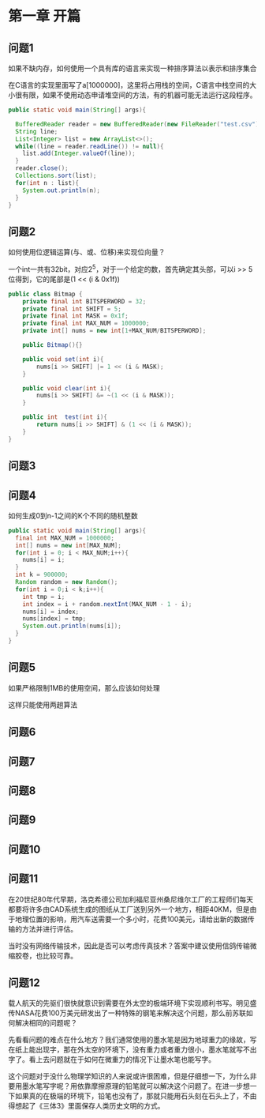 # 第一章 开篇

## 问题1
如果不缺内存，如何使用一个具有库的语言来实现一种排序算法以表示和排序集合

在C语言的实现里面写了a[1000000]，这里将占用栈的空间，C语言中栈空间的大小很有限，如果不使用动态申请堆空间的方法，有的机器可能无法运行这段程序。

```Java
public static void main(String[] args){

  BufferedReader reader = new BufferedReader(new FileReader("test.csv"));
  String line;
  List<Integer> list = new ArrayList<>();
  while((line = reader.readLine()) != null){
    list.add(Integer.valueOf(line));
  }
  reader.close();
  Collections.sort(list);
  for(int n : list){
    System.out.println(n);
  }
}
```

## 问题2
如何使用位逻辑运算(与、或、位移)来实现位向量？

一个int一共有32bit，对应$2^{5}$，对于一个给定的数，首先确定其头部，可以i >> 5位得到，它的尾部是(1 << (i & 0x1f))

```Java
public class Bitmap {
	private final int BITSPERWORD = 32;
	private final int SHIFT = 5;
	private final int MASK = 0x1f;
	private final int MAX_NUM = 1000000;
	private int[] nums = new int[1+MAX_NUM/BITSPERWORD];

	public Bitmap(){}

	public void set(int i){
		nums[i >> SHIFT] |= 1 << (i & MASK);
	}

	public void clear(int i){
		nums[i >> SHIFT] &= ~(1 << (i & MASK));
	}

	public int  test(int i){
		return nums[i >> SHIFT] & (1 << (i & MASK));
	}
}

```

## 问题3


## 问题4
如何生成0到n-1之间的K个不同的随机整数

```Java
public static void main(String[] args){
  final int MAX_NUM = 1000000;
  int[] nums = new int[MAX_NUM];
  for(int i = 0; i < MAX_NUM;i++){
    nums[i] = i;
  }
  int k = 900000;
  Random random = new Random();
  for(int i = 0;i < k;i++){
    int tmp = i;
    int index = i + random.nextInt(MAX_NUM - 1 - i);
    nums[i] = index;
    nums[index] = tmp;
    System.out.println(nums[i]);
  }
}
```

## 问题5
如果严格限制1MB的使用空间，那么应该如何处理

这样只能使用两趟算法

## 问题6


## 问题7


## 问题8



## 问题9


## 问题10


## 问题11

在20世纪80年代早期，洛克希德公司加利福尼亚州桑尼维尔工厂的工程师们每天都要将许多由CAD系统生成的图纸从工厂送到另外一个地方，相距40KM，但是由于地理位置的影响，用汽车送需要一个多小时，花费100美元，请给出新的数据传输的方法并进行评估。

当时没有网络传输技术，因此是否可以考虑传真技术？答案中建议使用信鸽传输微缩胶卷，也比较可靠。

## 问题12

载人航天的先驱们很快就意识到需要在外太空的极端环境下实现顺利书写。明见盛传NASA花费100万美元研发出了一种特殊的钢笔来解决这个问题，那么前苏联如何解决相同的问题呢？


先看看问题的难点在什么地方？我们通常使用的墨水笔是因为地球重力的缘故，写在纸上能出现字，那在外太空的环境下，没有重力或者重力很小，墨水笔就写不出字了。看上去问题就在于如何在微重力的情况下让墨水笔也能写字。

这个问题对于没什么物理学知识的人来说或许很困难，但是仔细想一下，为什么非要用墨水笔写字呢？用依靠摩擦原理的铅笔就可以解决这个问题了。在进一步想一下如果真的在极端的环境下，铅笔也没有了，那就只能用石头刻在石头上了，不由得想起了《三体3》里面保存人类历史文明的方式。
